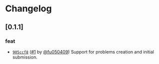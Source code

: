 # Changelog

## \[0.1.1]

### feat

- [`905ccf8`](https://github.com/swpu-acm/online-judge/commit/905ccf874c7876e7724f6d93ac10ede59fffdfd4) ([#1](https://github.com/swpu-acm/online-judge/pull/1) by [@fu050409](https://github.com/swpu-acm/online-judge/../../fu050409)) Support for problems creation and initial submission.
